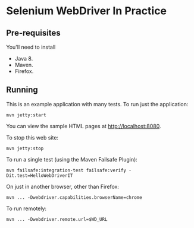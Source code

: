 # Selenium WebDriver In Practice
## Pre-requisites

You'll need to install

* Java 8.
* Maven.
* Firefox.

Running
---
This is an example application with many tests. To run just the application:

	mvn jetty:start
	
You can view the sample HTML pages at <http://localhost:8080>.

To stop this web site:

	mvn jetty:stop
	
To run a single test (using the Maven Failsafe Plugin):

	mvn failsafe:integration-test failsafe:verify -Dit.test=HelloWebDriverIT

On just in another browser, other than Firefox:

	mvn ... -Dwebdriver.capabilities.browserName=chrome

To run remotely:

	mvn ... -Dwebdriver.remote.url=$WD_URL

